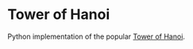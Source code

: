 # Tower of Hanoi
Python implementation of the popular [Tower of Hanoi](https://en.wikipedia.org/wiki/Tower_of_Hanoi).
